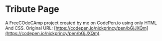 # Tribute Page

A FreeCOdeCAmp project created by me on CodePen.io using only HTML And CSS. Original URL: [https://codepen.io/nickprincy/pen/bGjJXQm](https://codepen.io/nickprincy/pen/bGjJXQm).

